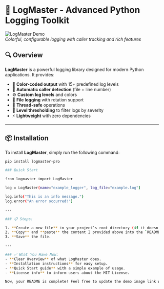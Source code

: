 # 🚀 LogMaster - Advanced Python Logging Toolkit

![LogMaster Demo](https://via.placeholder.com/800x400?text=Colorful+Logging+Output+Demo)  
*Colorful, configurable logging with caller tracking and rich features*

## 🔍 Overview
**LogMaster** is a powerful logging library designed for modern Python applications. It provides:

- 🌈 **Color-coded output** with 15+ predefined log levels
- 📍 **Automatic caller detection** (file + line number)
- ⚙️ **Custom log levels** and colors
- 📁 **File logging** with rotation support
- 🧵 **Thread-safe** operations
- 🚦 **Level thresholding** to filter logs by severity
- ⚡️ **Lightweight** with zero dependencies

---

## 📦 Installation

To install **LogMaster**, simply run the following command:

```bash
pip install logmaster-pro

### Quick Start

from logmaster import LogMaster

log = LogMaster(name="example_logger", log_file="example.log")

log.info("This is an info message.")
log.error("An error occurred!")

---

### 📋 Steps:

1. **Create a new file** in your project’s root directory (if it doesn’t exist already) named `README.md`.
2. **Copy** and **paste** the content I provided above into the `README.md` file.
3. **Save** the file.

---

### ✅ What You Have Now:
- **Clear Overview** of what LogMaster does.
- **Installation instructions** for easy setup.
- **Quick Start guide** with a simple example of usage.
- **License info** to inform users about the MIT License.

Now, your README is complete! Feel free to update the demo image link with a real one when you have the actual demo image.
